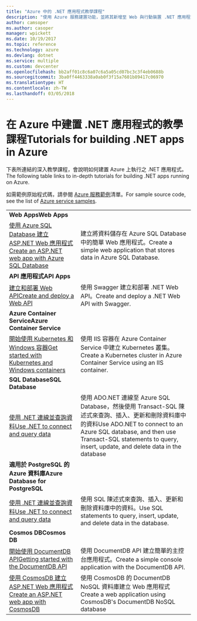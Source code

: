 ```yaml
---
title: "Azure 中的 .NET 應用程式教學課程"
description: "使用 Azure 服務建置功能，並將其新增至 Web 與行動裝置 .NET 應用程式的教學課程。"
author: camsoper
ms.author: casoper
manager: wpickett
ms.date: 10/19/2017
ms.topic: reference
ms.technology: azure
ms.devlang: dotnet
ms.service: multiple
ms.custom: devcenter
ms.openlocfilehash: bb2aff01c8c6a07c6a5a05cd07bc3c3f4eb0688b
ms.sourcegitcommit: 3ba0ff4463338a0ab0f3f15a7601b89417c06970
ms.translationtype: HT
ms.contentlocale: zh-TW
ms.lasthandoff: 03/05/2018
---
```

# <a name="tutorials-for-building-net-apps-in-azure"></a><span data-ttu-id="6a95f-103">在 Azure 中建置 .NET 應用程式的教學課程</span><span class="sxs-lookup"><span data-stu-id="6a95f-103">Tutorials for building .NET apps in Azure</span></span>

<span data-ttu-id="6a95f-104">下表所連結的深入教學課程，會說明如何建置 Azure 上執行之 .NET 應用程式。</span><span class="sxs-lookup"><span data-stu-id="6a95f-104">The following table links to in-depth tutorials for building .NET apps running on Azure.</span></span>

<span data-ttu-id="6a95f-105">如需範例原始程式碼，請參閱 [Azure 服務範例](https://azure.microsoft.com/resources/samples/?platform=dotnet)清單。</span><span class="sxs-lookup"><span data-stu-id="6a95f-105">For sample source code, see the list of [Azure service samples](https://azure.microsoft.com/resources/samples/?platform=dotnet).</span></span>

| | |
|---|---|
| <span data-ttu-id="6a95f-106">**Web Apps**</span><span class="sxs-lookup"><span data-stu-id="6a95f-106">**Web Apps**</span></span>||
| <span data-ttu-id="6a95f-107">[使用 Azure SQL Database 建立 ASP.NET Web 應用程式][1]</span><span class="sxs-lookup"><span data-stu-id="6a95f-107">[Create an ASP.NET web app with Azure SQL Database][1]</span></span> | <span data-ttu-id="6a95f-108">建立將資料儲存在 Azure SQL Database 中的簡單 Web 應用程式。</span><span class="sxs-lookup"><span data-stu-id="6a95f-108">Create a simple web application that stores data in Azure SQL Database.</span></span> | 
| <span data-ttu-id="6a95f-109">**API 應用程式**</span><span class="sxs-lookup"><span data-stu-id="6a95f-109">**API Apps**</span></span>||
| <span data-ttu-id="6a95f-110">[建立和部署 Web API][3]</span><span class="sxs-lookup"><span data-stu-id="6a95f-110">[Create and deploy a Web API][3]</span></span> | <span data-ttu-id="6a95f-111">使用 Swagger 建立和部署 .NET Web API。</span><span class="sxs-lookup"><span data-stu-id="6a95f-111">Create and deploy a .NET Web API with Swagger.</span></span> | 
| <span data-ttu-id="6a95f-112">**Azure Container Service**</span><span class="sxs-lookup"><span data-stu-id="6a95f-112">**Azure Container Service**</span></span> ||
| <span data-ttu-id="6a95f-113">[開始使用 Kubernetes 和 Windows 容器][4]</span><span class="sxs-lookup"><span data-stu-id="6a95f-113">[Get started with Kubernetes and Windows containers][4]</span></span> | <span data-ttu-id="6a95f-114">使用 IIS 容器在 Azure Container Service 中建立 Kubernetes 叢集。</span><span class="sxs-lookup"><span data-stu-id="6a95f-114">Create a Kubernetes cluster in Azure Container Service using an IIS container.</span></span>
| <span data-ttu-id="6a95f-115">**SQL Database**</span><span class="sxs-lookup"><span data-stu-id="6a95f-115">**SQL Database**</span></span> ||
| <span data-ttu-id="6a95f-116">[使用 .NET 連線並查詢資料][5]</span><span class="sxs-lookup"><span data-stu-id="6a95f-116">[Use .NET to connect and query data][5]</span></span> | <span data-ttu-id="6a95f-117">使用 ADO.NET 連線至 Azure SQL Database，然後使用 Transact-SQL 陳述式來查詢、插入、更新和刪除資料庫中的資料</span><span class="sxs-lookup"><span data-stu-id="6a95f-117">Use ADO.NET to connect to an Azure SQL database, and then use Transact-SQL statements to query, insert, update, and delete data in the database</span></span> | 
| <span data-ttu-id="6a95f-118">**適用於 PostgreSQL 的 Azure 資料庫**</span><span class="sxs-lookup"><span data-stu-id="6a95f-118">**Azure Database for PostgreSQL**</span></span> ||
| <span data-ttu-id="6a95f-119">[使用 .NET 連線並查詢資料][6]</span><span class="sxs-lookup"><span data-stu-id="6a95f-119">[Use .NET to connect and query data][6]</span></span> | <span data-ttu-id="6a95f-120">使用 SQL 陳述式來查詢、插入、更新和刪除資料庫中的資料。</span><span class="sxs-lookup"><span data-stu-id="6a95f-120">Use SQL statements to query, insert, update, and delete data in the database.</span></span> | 
| <span data-ttu-id="6a95f-121">**Cosmos DB**</span><span class="sxs-lookup"><span data-stu-id="6a95f-121">**Cosmos DB**</span></span> ||
| <span data-ttu-id="6a95f-122">[開始使用 DocumentDB API][7]</span><span class="sxs-lookup"><span data-stu-id="6a95f-122">[Getting started with the DocumentDB API][7]</span></span> | <span data-ttu-id="6a95f-123">使用 DocumentDB API 建立簡單的主控台應用程式。</span><span class="sxs-lookup"><span data-stu-id="6a95f-123">Create a simple console application with the DocumentDB API.</span></span> | 
| <span data-ttu-id="6a95f-124">[使用 CosmosDB 建立 ASP.NET Web 應用程式][8]</span><span class="sxs-lookup"><span data-stu-id="6a95f-124">[Create an ASP.NET web app with CosmosDB][8]</span></span> | <span data-ttu-id="6a95f-125">使用 CosmosDB 的 DocumentDB NoSQL 資料庫建立 Web 應用程式</span><span class="sxs-lookup"><span data-stu-id="6a95f-125">Create a web application using CosmosDB's DocumentDB NoSQL database</span></span> | 

[1]: /azure/app-service-web/app-service-web-tutorial-dotnet-sqldatabase
[2]: /azure/documentdb/documentdb-dotnet-application
[3]: /azure/app-service-api/app-service-api-dotnet-get-started
[4]: /azure/container-service/container-service-kubernetes-windows-walkthrough
[5]: /azure/sql-database/sql-database-connect-query-dotnet
[6]: /azure/postgresql/connect-csharp
[7]: /azure/cosmos-db/documentdb-dotnetcore-get-started
[8]: /azure/cosmos-db/documentdb-dotnet-application
